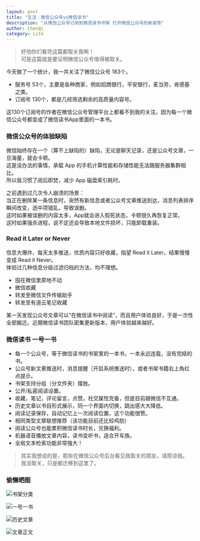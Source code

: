 ```yaml
---
layout: post
title: "生活：微信公众号vs微信读书"
description: "从微信公众号订阅到微信读书书架 打开微信公众号的新姿势"
author: ChenQi
category: Life
---
```


> 好怕你们看完这篇都取关我啊！  
可是这篇就是要证明微信公众号值得被取关。

今天做了一个统计，我一共关注了微信公众号 183个。

+ 服务号 53个，主要是各种商家，例如招商银行，平安银行，麦当劳，肯德基之类。
+ 订阅号 130个，都是几经筛选剩余的高质量内容号。

这130个订阅号的作者在微信公众号管理平台上都看不到我的关注。因为每一个微信公众号都变成了微信读书App里面的一本书。

### 微信公众号的体验缺陷

微信始终存在一个（算不上缺陷的）缺陷，无论是聊天记录，还是公众号文章，一旦海量，就会卡顿。  
这是没办法的事情，承载 App 的手机计算性能和存储性能无法跟服务器集群相比。  
所以我习惯了阅后即焚，减少 App 磁盘索引耗时。  

之前遇到过几次令人崩溃的场景：  
当正在删除某一条信息时，突然有新信息或者公众号文章推送到达，消息列表排序瞬间改变，选中项错乱，导致误删。  
这时如果被误删的内容太多，App就会进入假死状态，卡顿很久再恢复正常。  
这时如果强杀进程，说不定还会导致本地文件损坏，只能卸载重装。  

### Read it Later or Never

信息大爆炸，每天太多推送，优质内容只好收藏，指望 Read it Later，结果慢慢变成 Read it Never。  
体验过几种信息分级过滤归档的方法，均不理想。

+ 囤在微信里原地不动
+ 微信收藏
+ 转发至微信文件传输助手
+ 转发至有道云笔记收藏

某一天发现公众号文章可以“在微信读书中阅读”，而且用户体验良好，于是一次性全部搬迁。近期微信读书团队密集更新版本，用户体验越来越好。

### 微信读书 一号一书

+ 每一个公众号，等于微信读书的书架里的一本书，一本永远连载，没有完结的书。
+ 公众号新文章推送时，消息提醒（开启系统推送时），或者书架书籍右上角红点提示。
+ 书架支持分组（分文件夹）摆放。
+ 公开/私密阅读设置。
+ 收藏，笔记，评论留言，点赞。社交属性完备，但是目前跟微信不互通。
+ 历史文章以书目形式展示，同一个界面内切换，跳出感大大降低。
+ 阅读记录保存，自动记忆上一次阅读位置，这个功能很赞。
+ 相同类型文章联想推荐（该功能目前还比较鸡肋）
+ 阅读公众号也能累积微信读书时长，兑换福利。
+ 机器语音播放文章内容，读书变听书，适合开车族。
+ 全局文本检索功能非常强大！

> 其实我想说的是，那些在微信公众号后台看见我取关的朋友，请原谅我。  
我没取关，只是都迁移到这里了。

### 偷懒晒图

![书架分类](../static/weread1.png)

![一号一书](../static/weread2.png)

![历史文章](../static/weread3.png)

![文章正文](../static/weread4.png)

